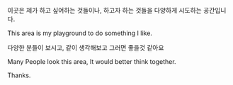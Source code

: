 이곳은 제가 하고 싶어하는 것들이나, 하고자 하는 것들을 다양하게 시도하는 공간입니다.

This area is my playground to do something I like.

다양한 분들이 보시고, 같이 생각해보고 그러면 좋을것 같아요

Many People look this area, It would better think together.

Thanks.
